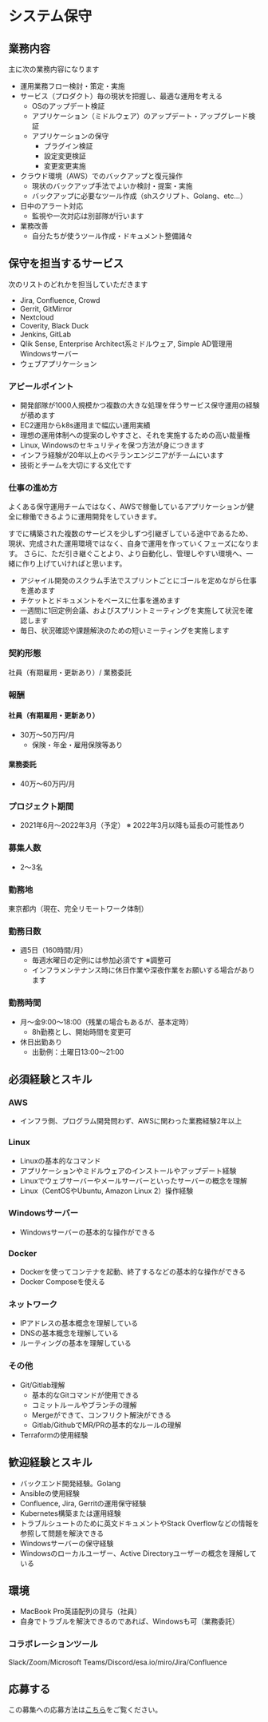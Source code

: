 # システム保守

## 業務内容

主に次の業務内容になります

- 運用業務フロー検討・策定・実施
- サービス（プロダクト）毎の現状を把握し、最適な運用を考える
  - OSのアップデート検証
  - アプリケーション（ミドルウェア）のアップデート・アップグレード検証
  - アプリケーションの保守
    - プラグイン検証
    - 設定変更検証
    - 変更変更実施
- クラウド環境（AWS）でのバックアップと復元操作
  - 現状のバックアップ手法でよいか検討・提案・実施
  - バックアップに必要なツール作成（shスクリプト、Golang、etc...）
- 日中のアラート対応
  - 監視や一次対応は別部隊が行います
- 業務改善
  - 自分たちが使うツール作成・ドキュメント整備諸々

## 保守を担当するサービス

次のリストのどれかを担当していただきます

- Jira, Confluence, Crowd
- Gerrit, GitMirror
- Nextcloud
- Coverity, Black Duck
- Jenkins, GitLab
- Qlik Sense, Enterprise Architect系ミドルウェア, Simple AD管理用Windowsサーバー
- ウェブアプリケーション

### アピールポイント

- 開発部隊が1000人規模かつ複数の大きな処理を伴うサービス保守運用の経験が積めます
- EC2運用からk8s運用まで幅広い運用実績
- 理想の運用体制への提案のしやすさと、それを実施するための高い裁量権
- Linux, Windowsのセキュリティを保つ方法が身につきます
- インフラ経験が20年以上のベテランエンジニアがチームにいます
- 技術とチームを大切にする文化です

### 仕事の進め方

よくある保守運用チームではなく、AWSで稼働しているアプリケーションが健全に稼働できるように運用開発をしていきます。

すでに構築された複数のサービスを少しずつ引継ぎしている途中であるため、
現状、完成された運用環境ではなく、自身で運用を作っていくフェーズになります。
さらに、ただ引き継ぐことより、より自動化し、管理しやすい環境へ、一緒に作り上げていければと思います。

- アジャイル開発のスクラム手法でスプリントごとにゴールを定めながら仕事を進めます
- チケットとドキュメントをベースに仕事を進めます
- 一週間に1回定例会議、およびスプリントミーティングを実施して状況を確認します
- 毎日、状況確認や課題解決のための短いミーティングを実施します

### 契約形態

社員（有期雇用・更新あり）/ 業務委託

### 報酬

#### 社員（有期雇用・更新あり）

- 30万〜50万円/月
  - 保険・年金・雇用保険等あり

#### 業務委託

- 40万〜60万円/月

### プロジェクト期間

- 2021年6月〜2022年3月（予定）
  ※ 2022年3月以降も延長の可能性あり

### 募集人数

- 2〜3名

### 勤務地

東京都内（現在、完全リモートワーク体制）

### 勤務日数

- 週5日（160時間/月）
  - 毎週水曜日の定例には参加必須です ※調整可
  - インフラメンテナンス時に休日作業や深夜作業をお願いする場合があります

### 勤務時間

- 月〜金9:00〜18:00（残業の場合もあるが、基本定時）
  - 8h勤務とし、開始時間を変更可
- 休日出勤あり
  - 出勤例：土曜日13:00〜21:00

## 必須経験とスキル

### AWS

- インフラ側、プログラム開発問わず、AWSに関わった業務経験2年以上

### Linux

- Linuxの基本的なコマンド
- アプリケーションやミドルウェアのインストールやアップデート経験
- Linuxでウェブサーバーやメールサーバーといったサーバーの概念を理解
- Linux（CentOSやUbuntu, Amazon Linux 2）操作経験

### Windowsサーバー

- Windowsサーバーの基本的な操作ができる

### Docker

- Dockerを使ってコンテナを起動、終了するなどの基本的な操作ができる
- Docker Composeを使える

### ネットワーク

- IPアドレスの基本概念を理解している
- DNSの基本概念を理解している
- ルーティングの基本を理解している

### その他

- Git/Gitlab理解
  - 基本的なGitコマンドが使用できる
  - コミットルールやブランチの理解
  - Mergeができて、コンフリクト解決ができる
  - Gitlab/GithubでMR/PRの基本的なルールの理解
- Terraformの使用経験

## 歓迎経験とスキル

- バックエンド開発経験。Golang
- Ansibleの使用経験
- Confluence, Jira, Gerritの運用保守経験
- Kubernetes構築または運用経験
- トラブルシュートのために英文ドキュメントやStack Overflowなどの情報を参照して問題を解決できる
- Windowsサーバーの保守経験
- Windowsのローカルユーザー、Active Directoryユーザーの概念を理解している

## 環境

- MacBook Pro英語配列の貸与（社員）
- 自身でトラブルを解決できるのであれば、Windowsも可（業務委託）

### コラボレーションツール

Slack/Zoom/Microsoft Teams/Discord/esa.io/miro/Jira/Confluence

## 応募する

この募集への応募方法は[こちら](https://github.com/craftsman-software/jobboard#%E5%BF%9C%E5%8B%9F%E3%81%99%E3%82%8B)をご覧ください。
